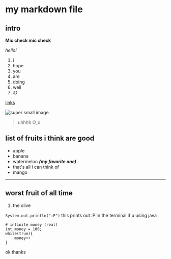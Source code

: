 # my markdown file

## intro
**Mic check mic check**

_hello!_

1. i
2. hope 
3. you
4. are
5. doing
6. well 
7. :D

[links][1]

[1]:(https://en.wikipedia.org/wiki/Toilet_paper_orientation).


![super small image](https://cdn.discordapp.com/attachments/824842010808287262/951294438339141652/iu.png).

> uhhhh O_o

## list of fruits i think are good
* apple 
* banana
* watermelon ***(my favorite one)***
* that's all i can think of
* mango

***

## worst fruit of all time
1. the olive

`System.out.println(":P")` this prints out :P in the terminal if u using java

```
# infinite money (real)
int money = 100;
while(true){
    money++
}
```
ok thanks 
